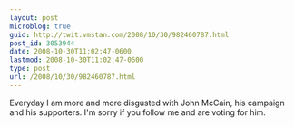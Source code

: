 ```yaml
---
layout: post
microblog: true
guid: http://twit.vmstan.com/2008/10/30/982460787.html
post_id: 3053944
date: 2008-10-30T11:02:47-0600
lastmod: 2008-10-30T11:02:47-0600
type: post
url: /2008/10/30/982460787.html
---
```

Everyday I am more and more disgusted with John McCain, his campaign and his supporters. I'm sorry if you follow me and are voting for him.
